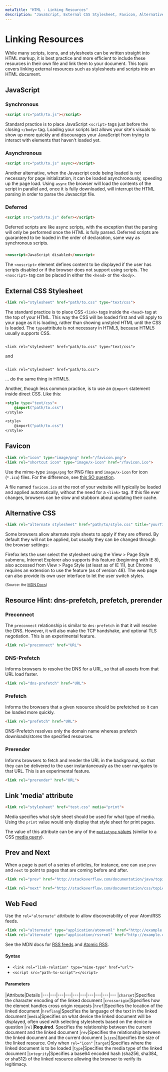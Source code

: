 ```yaml
---
metaTitle: "HTML - Linking Resources"
description: "JavaScript, External CSS Stylesheet, Favicon, Alternative CSS, Resource Hint: dns-prefetch, prefetch, prerender, Link 'media' attribute, Prev and Next, Web Feed"
---
```


# Linking Resources


While many scripts, icons, and stylesheets can be written straight into HTML markup, it is best practice and more efficient to include these resources in their own file and link them to your document. This topic covers linking external resources such as stylesheets and scripts into an HTML document.



## JavaScript


### Synchronous

```html
<script src="path/to.js"></script>

```

Standard practice is to place JavaScript `<script>` tags just before the closing `</body>` tag. Loading your scripts last allows your site's visuals to show up more quickly and discourages your JavaScript from trying to interact with elements that haven't loaded yet.

### Asynchronous

```html
<script src="path/to.js" async></script>

```

Another alternative, when the Javascript code being loaded is not necessary for page initialization, it can be loaded asynchronously, speeding up the page load. Using `async` the browser will load the contents of the script in parallel and, once it is fully downloaded, will interrupt the HTML parsing in order to parse the Javascript file.

### Deferred

```html
<script src="path/to.js" defer></script>

```

Deferred scripts are like async scripts, with the exception that the parsing will only be performed once the HTML is fully parsed. Deferred scripts are guaranteed to be loaded in the order of declaration, same way as synchronous scripts.

### <noscript>

```html
<noscript>JavaScript disabled</noscript>

```

The `<noscript>` element defines content to be displayed if the user has scripts disabled or if the browser does not support using scripts. The `<noscript>` tag can be placed in either the `<head>` or the `<body>`.



## External CSS Stylesheet


```html
<link rel="stylesheet" href="path/to.css" type="text/css">

```

The standard practice is to place CSS `<link>` tags inside the `<head>` tag at the top of your HTML. This way the CSS will be loaded first and will apply to your page as it is loading, rather than showing unstyled HTML until the CSS is loaded.
The `type`attribute is not necessary in HTML5, because HTML5 usually supports CSS.

```

<link rel="stylesheet" href="path/to.css" type="text/css">

```

and

```

<link rel="stylesheet" href="path/to.css">

```

... do the same thing in HTML5.

Another, though less common practice, is to use an `@import` statement inside direct CSS. Like this:

```html
<style type="text/css">
    @import("path/to.css")
</style>

<style>
    @import("path/to.css")
</style>

```



## Favicon


```html
<link rel="icon" type="image/png" href="/favicon.png">
<link rel="shortcut icon" type="image/x-icon" href="/favicon.ico">

```

Use the mime-type `image/png` for PNG files and `image/x-icon` for icon (`*.ico`) files. For  the difference, see [this SO question](http://stackoverflow.com/q/1344122/2397327).

A file named `favicon.ico` at the root of your website will typically be loaded and applied automatically, without the need for a `<link>` tag. If this file ever changes, browsers can be slow and stubborn about updating their cache.



## Alternative CSS


```html
<link rel="alternate stylesheet" href="path/to/style.css" title="yourTitle">

```

Some browsers allow alternate style sheets to apply if they are offered. By default they will not be applied, but usually they can be changed through the browser settings:

> 
Firefox lets the user select the stylesheet using the View > Page Style submenu, Internet Explorer also supports this feature (beginning with IE 8), also accessed from View > Page Style (at least as of IE 11), but Chrome requires an extension to use the feature (as of version 48). The web page can also provide its own user interface to let the user switch styles.


<sup>(Source: the [MDN Docs](https://developer.mozilla.org/en-US/docs/Web/CSS/Alternative_style_sheets))</sup>



## Resource Hint: dns-prefetch, prefetch, prerender


### Preconnect

The `preconnect` relationship is similar to `dns-prefetch` in that it will resolve the DNS. However, it will also make the TCP handshake, and optional TLS negotiation.
This is an experimental feature.

```html
<link rel="preconnect" href="URL">

```

### DNS-Prefetch

Informs browsers to resolve the DNS for a URL, so that all assets from that URL load faster.

```html
<link rel="dns-prefetch" href="URL">

```

### Prefetch

Informs the browsers that a given resource should be prefetched so it can be loaded more quickly.

```html
<link rel="prefetch" href="URL">

```

DNS-Prefetch resolves only the domain name whereas prefetch downloads/stores the specified resources.

### Prerender

Informs browsers to fetch and render the URL in the background, so that they can be delivered to the user instantaneously as the user navigates to that URL. This is an experimental feature.

```html
<link rel="prerender" href="URL">

```



## Link 'media' attribute


```html
<link rel="stylesheet" href="test.css" media="print">

```

Media specifies what style sheet should be used for what type of media. Using the `print` value would only display that style sheet for print pages.

The value of this attribute can be any of the [`mediatype` values](http://stackoverflow.com/documentation/css/317/media-queries/7625/mediatype#t=201607241909013753244) (similar to a CSS [media query](http://stackoverflow.com/documentation/css/317/media-queries)).



## Prev and Next


When a page is part of a series of articles, for instance, one can use `prev` and `next` to point to pages that are coming before and after.

```html
<link rel="prev" href="http://stackoverflow.com/documentation/java/topics">

<link rel="next" href="http://stackoverflow.com/documentation/css/topics">

```



## Web Feed


Use the `rel="alternate"` attribute to allow discoverability of your Atom/RSS feeds.

```html
<link rel="alternate" type="application/atom+xml" href="http://example.com/feed.xml" />
<link rel="alternate" type="application/rss+xml" href="http://example.com/feed.xml" />

```

See the MDN docs for [RSS feeds](https://developer.mozilla.org/en-US/docs/MDN/Contribute/Tools/Feeds) and [Atomic RSS](https://developer.mozilla.org/en-US/docs/Web/RSS/Module/Atom).



#### Syntax


- `<link rel="link-relation" type="mime-type" href="url">`
- `<script src="path-to-script"></script>`



#### Parameters


|Attribute|Details
|---|---|---|---|---|---|---|---|---|---
|`charset`|Specifies the character encoding of the linked document
|`crossorigin`|Specifies how the element handles cross origin requests
|`href`|Specifies the location of the linked document
|`hreflang`|Specifies the language of the text in the linked document
|`media`|Specifies on what device the linked document will be displayed, often used with selecting stylesheets based on the device in question
|`rel`|**Required**. Specifies the relationship between the current document and the linked document
|`rev`|Specifies the relationship between the linked document and the current document
|`sizes`|Specifies the size of the linked resource. Only when `rel="icon"`
|`target`|Specifies where the linked document is to be loaded
|`type`|Specifies the media type of the linked document
|`integrity`|Specifies a base64 encoded hash (sha256, sha384, or sha512) of the linked resource allowing the browser to verify its legitimacy.


